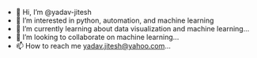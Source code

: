 - 👋 Hi, I’m @yadav-jitesh
- 👀 I’m interested in python, automation, and machine learning
- 🌱 I’m currently learning about data visualization and machine learning...
- 💞️ I’m looking to collaborate on machine learning...
- 📫 How to reach me yadav.jitesh@yahoo.com...

<!---
yadav-jitesh/yadav-jitesh is a ✨ special ✨ repository because its `README.md` (this file) appears on your GitHub profile.
You can click the Preview link to take a look at your changes.
--->
